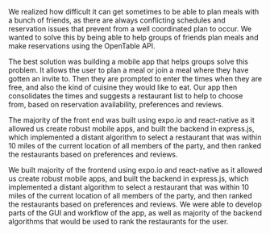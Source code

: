 We realized how difficult it can get sometimes to be able to plan meals with a bunch of friends, as there are always conflicting schedules and reservation issues that prevent from a well coordinated plan to occur. We wanted to solve this by being able to help groups of friends plan meals and make reservations using the OpenTable API.

The best solution was building a mobile app that helps groups solve this problem. It allows the user to plan a meal or join a meal where they have gotten an invite to. Then they are prompted to enter the times when they are free, and also the kind of cuisine they would like to eat. Our app then consolidates the times and suggests a restaurant list to help to choose from, based on reservation availability, preferences and reviews.

The majority of the front end was built using expo.io and react-native as it allowed us create robust mobile apps, and built the backend in express.js, which implemented a distant algorithm to select a restaurant that was within 10 miles of the current location of all members of the party, and then ranked the restaurants based on preferences and reviews.

We built majority of the frontend using expo.io and react-native as it allowed us create robust mobile apps, and built the backend in express.js, which implemented a distant algorithm to select a restaurant that was within 10 miles of the current location of all members of the party, and then ranked the restaurants based on preferences and reviews. We were able to develop parts of the GUI and workflow of the app, as well as majority of the backend algorithms that would be used to rank the restaurants for the user. 
